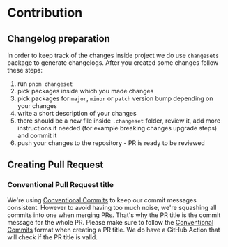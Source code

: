 # Contribution

## Changelog preparation

In order to keep track of the changes inside project we do use `changesets` package to generate changelogs. After you created some changes follow these steps:

1. run `pnpm changeset`
2. pick packages inside which you made changes
3. pick packages for `major`, `minor` or `patch` version bump depending on your changes
4. write a short description of your changes
5. there should be a new file inside `.changeset` folder, review it, add more instructions if needed (for example breaking changes upgrade steps) and commit it
6. push your changes to the repository - PR is ready to be reviewed

## Creating Pull Request

### Conventional Pull Request title

We're using [Conventional Commits](https://www.conventionalcommits.org/en/v1.0.0/) to keep our commit messages consistent. However to avoid having too much noise, we're squashing all commits into one when merging PRs.
That's why the PR title is the commit message for the whole PR. Please make sure to follow the [Conventional Commits](https://www.conventionalcommits.org/en/v1.0.0/) format when creating a PR title. We do have a GitHub Action that will check if the PR title is valid.
